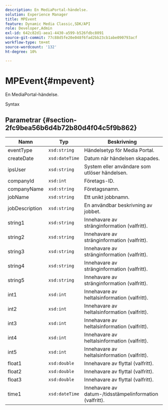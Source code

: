 ```yaml
---
description: En MediaPortal-händelse.
solution: Experience Manager
title: MPEvent
feature: Dynamic Media Classic,SDK/API
role: Developer,Admin
exl-id: 642c82d1-aea1-4430-a599-b526fdbc8091
source-git-commit: 77c88d5fe20e048f6fad2bb23cb1abe090793acf
workflow-type: tm+mt
source-wordcount: '132'
ht-degree: 10%

---
```


# MPEvent{#mpevent}

En MediaPortal-händelse.

Syntax

## Parametrar {#section-2fc9bea56b6d4b72b80d4f04c5f9b862}

| Namn | Typ | Beskrivning |
|---|---|---|
| eventType | `xsd:string` | Händelsetyp för Media Portal. |
| createDate | `xsd:dateTime` | Datum när händelsen skapades. |
| ipsUser | `xsd:string` | System eller användare som utlöser händelsen. |
| companyId | `xsd:int` | Företags-ID. |
| companyName | `xsd:string` | Företagsnamn. |
| jobName | `xsd:string` | Ett unikt jobbnamn. |
| jobDescription | `xsd:string` | En användbar beskrivning av jobbet. |
| string1 | `xsd:string` | Innehavare av stränginformation (valfritt). |
| string2 | `xsd:string` | Innehavare av stränginformation (valfritt). |
| string3 | `xsd:string` | Innehavare av stränginformation (valfritt). |
| string4 | `xsd:string` | Innehavare av stränginformation (valfritt). |
| string5 | `xsd:string` | Innehavare av stränginformation (valfritt). |
| int1 | `xsd:int` | Innehavare av heltalsinformation (valfritt). |
| int2 | `xsd:int` | Innehavare av heltalsinformation (valfritt). |
| int3 | `xsd:int` | Innehavare av heltalsinformation (valfritt). |
| int4 | `xsd:int` | Innehavare av heltalsinformation (valfritt). |
| int5 | `xsd:int` | Innehavare av heltalsinformation (valfritt). |
| float1 | `xsd:double` | Innehavare av flyttal (valfritt). |
| float2 | `xsd:double` | Innehavare av flyttal (valfritt). |
| float3 | `xsd:double` | Innehavare av flyttal (valfritt). |
| time1 | `xsd:dateTime` | Innehavare av datum-/tidsstämpelinformation (valfritt). |
